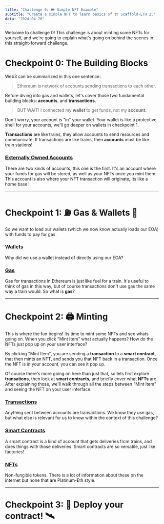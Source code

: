 ```yaml
---
title: "Challenge 0: 🎟 Simple NFT Example"
subtitle: "Create a simple NFT to learn basics of 🏗 Scaffold-ETH 2."
data: "2024-04-20"
---
```


Welcome to challenge 0! This challenge is about minting some NFTs for yourself, and we're going
to explain what's going on behind the scenes in this straight-forward challenge.

# Checkpoint 0: The Building Blocks

Web3 can be summarized in this one sentence:

> Ethereum is network of accounts sending transactions to each other.

Before diving into gas and wallets, let's cover those two fundamental building blocks: **accounts**,
and **transactions**.

> BUT WAIT! I connected my **wallet** to get funds, not my **account**.

Don't worry, your account is "in" your wallet. Your wallet is like a protective shell for your accounts,
we'll go deeper on wallets in checkpoint 1.

**Transactions** are like trains, they allow accounts to send resources and communicate. If transactions
are like trains, then **accounts** must be like train stations!

### [Externally Owned Accounts](/almanacPosts/eoa)

There are two kinds of accounts, this one is the first. It's an account where your funds for gas will
be stored, as well as your NFTs once you mint them. This account is also where your NFT transaction
will originate, its like a home base!

---

# Checkpoint 1: ⛽️ Gas & Wallets 👛

So we want to load our wallets (which we now know actually loads our EOA) with funds to pay for gas.

### [Wallets](/almanacPosts/wallets)

Why did we use a wallet instead of directly using our EOA?

### [Gas](/almanacPosts/gas)

Gas for transactions in Ethereum is just like fuel for a train. It's useful to think of gas in this
way, but of course transactions don't use gas the same way a train would. So what is **gas**?

---

# Checkpoint 2: 🖨 Minting

This is where the fun begins! Its time to mint some NFTs and see whats going on. When you click
"Mint Item" what actually happens? How do the NFTs just pop up on your user interface?

By clicking "Mint Item", you are sending a **transaction** to a **smart contract**, that then mints
an NFT, and sends you that NFT back in a transaction. Once the NFT is in your account, you can see it
pop up.

Of course there's more going on here than just that, so lets first explore **transations**, then
look at **smart contracts**, and briefly cover what **NFTs** are. After explaining those, we'll walk
through all the steps between "Mint Item" and seeing the NFT on your user interface.

### [Transactions](/almanacPosts/transactions)

Anything sent between accounts are transactions. We know they use gas, but what else is relevant for us
to know within the context of this challenge?

### [Smart Contracts](/almanacPosts/smartContracts)

A smart contract is a kind of account that gets deliveries from trains, and does things with those
deliveries. Smart contracts are so versatile, just like factories!

### [NFTs](/almanacPosts/nft)

Non-fungible tokens. There is a lot of information about these on the internet but none that are
Platinum-Eth style.

---

# Checkpoint 3: 💾 Deploy your contract! 🛰

<!-- ![A train station](http://localhost:3000/images/train-station.svg) -->
